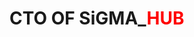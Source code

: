 <htm>
  <head>
  </head>
  <body>
    <h1>
      CTO OF SiGMA_<span style = "color:red;">HUB</span>
    </h1>
    
    
  </body>
</html>
  
